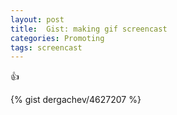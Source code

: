 ```yaml
---
layout: post
title:  Gist: making gif screencast
categories: Promoting
tags: screencast
---
```

:+1: 

{% gist dergachev/4627207 %}
